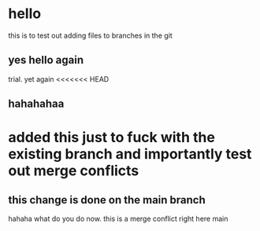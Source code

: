 # hello
this is to test out adding files to branches in the git
## yes hello again
trial. yet again
<<<<<<< HEAD
## hahahahaa
added this just to fuck with the existing branch and importantly test out merge conflicts
=======
## this change is done on the main branch
hahaha what do you do now. this is a merge conflict right here main
